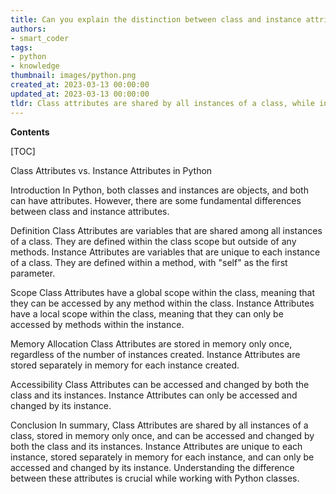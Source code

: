 ```yaml
---
title: Can you explain the distinction between class and instance attributes?
authors:
- smart_coder
tags:
- python
- knowledge
thumbnail: images/python.png
created_at: 2023-03-13 00:00:00
updated_at: 2023-03-13 00:00:00
tldr: Class attributes are shared by all instances of a class, while instance attributes are unique to each instance.
---
```


**Contents**

[TOC]

Class Attributes vs. Instance Attributes in Python

Introduction
In Python, both classes and instances are objects, and both can have attributes. However, there are some fundamental differences between class and instance attributes.

Definition
Class Attributes are variables that are shared among all instances of a class. They are defined within the class scope but outside of any methods. Instance Attributes are variables that are unique to each instance of a class. They are defined within a method, with "self" as the first parameter.

Scope
Class Attributes have a global scope within the class, meaning that they can be accessed by any method within the class. Instance Attributes have a local scope within the class, meaning that they can only be accessed by methods within the instance.

Memory Allocation
Class Attributes are stored in memory only once, regardless of the number of instances created. Instance Attributes are stored separately in memory for each instance created.

Accessibility
Class Attributes can be accessed and changed by both the class and its instances. Instance Attributes can only be accessed and changed by its instance.

Conclusion
In summary, Class Attributes are shared by all instances of a class, stored in memory only once, and can be accessed and changed by both the class and its instances. Instance Attributes are unique to each instance, stored separately in memory for each instance, and can only be accessed and changed by its instance. Understanding the difference between these attributes is crucial while working with Python classes.
